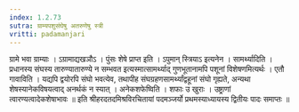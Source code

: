 ```yaml
---
index: 1.2.73
sutra: ग्राम्यपशुसंघेषु अतरुणेषु स्त्री
vritti: padamanjari
---
```


 ग्रामे भवा ग्राम्याः । ऽग्रामाद्यखञौऽ । पुंसः शेषे प्राप्त इति । ऽपुमान् स्त्रियाऽ इत्यनेन । सामर्थ्यादिति । प्रधानस्य संघस्य तारुण्यातारुण्ये न सम्भवत इत्यस्मात्सामर्थ्याद् गुणभूतानामपि पशूनां विशेषणमित्यर्थः । एतौ गावाविति । यद्यपि द्वयोरपि संघो भवत्येव, तथापीह संघग्रहणसामर्थ्यांद्वहूनां संघो गृह्यते, अन्यथा शेषस्यानेकविषयत्वाद् अनर्थकं न स्यात् । अनेकशफेष्विति । शफाः उ खुराः । उष्ट्राणां त्वारण्यत्वादेकशेषाभावः ॥  इति श्रीहरदतदमिश्रविरचितायां पदमञ्जर्यो प्रथमस्याध्यायस्य  द्वितीयः पादः समाप्तः ॥